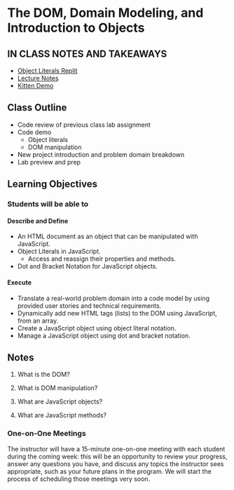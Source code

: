 # The DOM, Domain Modeling, and Introduction to Objects

## IN CLASS NOTES AND TAKEAWAYS

- [Object Literals Replit](https://replit.com/@arpatterson31/Class201d84-OBJECTS-LITERALS#index.js)
- [Lecture Notes](lecture-notes.md)
- [Kitten Demo](inclass-demo/)

## Class Outline

- Code review of previous class lab assignment
- Code demo
  - Object literals
  - DOM manipulation
- New project introduction and problem domain breakdown
- Lab preview and prep

## Learning Objectives

### Students will be able to

#### Describe and Define

- An HTML document as an object that can be manipulated with JavaScript.
- Object Literals in JavaScript.
  - Access and reassign their properties and methods.
- Dot and Bracket Notation for JavaScript objects.

#### Execute

- Translate a real-world problem domain into a code model by using provided user stories and technical requirements.
- Dynamically add new HTML tags (lists) to the DOM using JavaScript, from an array.
- Create a JavaScript object using object literal notation.
- Manage a JavaScript object using dot and bracket notation.

## Notes

1. What is the DOM?

1. What is DOM manipulation?

1. What are JavaScript objects?

1. What are JavaScript methods?

### One-on-One Meetings

The instructor will have a 15-minute one-on-one meeting with each student during the coming week: this will be an opportunity to review your progress, answer any questions you have, and discuss any topics the instructor sees appropriate, such as your future plans in the program. We will start the process of scheduling those meetings very soon.

